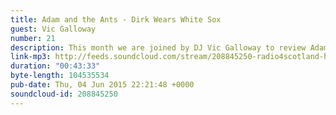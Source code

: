 ```yaml
---
title: Adam and the Ants - Dirk Wears White Sox
guest: Vic Galloway
number: 21
description: This month we are joined by DJ Vic Galloway to review Adam and The Ants debut album, &quot;Dirk Wears White Sox&quot;. Is this an album for ANTS? Listen and find out!
link-mp3: http://feeds.soundcloud.com/stream/208845250-radio4scotland-hmm-interesting-choice-ep21-adam-and-the-ants-dirk-wears-white-sox-feat-vic-galloway.mp3
duration: "00:43:33"
byte-length: 104535534
pub-date: Thu, 04 Jun 2015 22:21:48 +0000
soundcloud-id: 208845250
---
```

